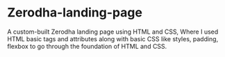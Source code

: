 # Zerodha-landing-page
A custom-built Zerodha landing page using HTML and CSS, Where I used HTML basic tags and attributes along with basic CSS like styles, padding, flexbox to go through the foundation of HTML and CSS.

